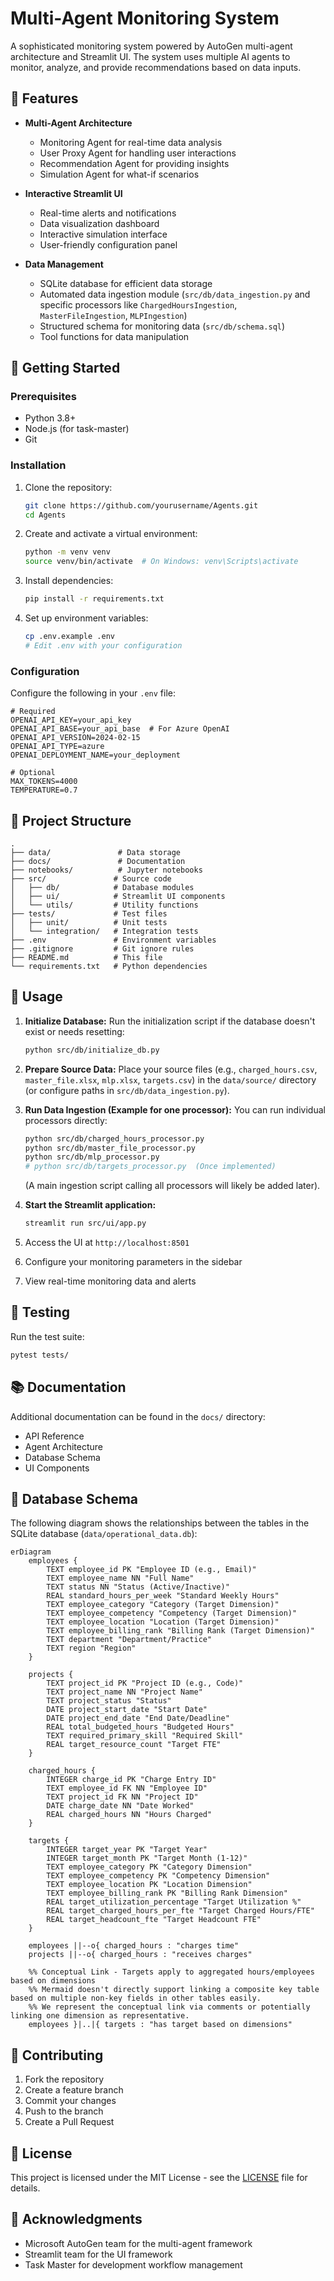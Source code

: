# Multi-Agent Monitoring System

A sophisticated monitoring system powered by AutoGen multi-agent architecture and Streamlit UI. The system uses multiple AI agents to monitor, analyze, and provide recommendations based on data inputs.

## 🌟 Features

- **Multi-Agent Architecture**
  - Monitoring Agent for real-time data analysis
  - User Proxy Agent for handling user interactions
  - Recommendation Agent for providing insights
  - Simulation Agent for what-if scenarios

- **Interactive Streamlit UI**
  - Real-time alerts and notifications
  - Data visualization dashboard
  - Interactive simulation interface
  - User-friendly configuration panel

- **Data Management**
  - SQLite database for efficient data storage
  - Automated data ingestion module (`src/db/data_ingestion.py` and specific processors like `ChargedHoursIngestion`, `MasterFileIngestion`, `MLPIngestion`)
  - Structured schema for monitoring data (`src/db/schema.sql`)
  - Tool functions for data manipulation

## 🚀 Getting Started

### Prerequisites

- Python 3.8+
- Node.js (for task-master)
- Git

### Installation

1. Clone the repository:
   ```bash
   git clone https://github.com/yourusername/Agents.git
   cd Agents
   ```

2. Create and activate a virtual environment:
   ```bash
   python -m venv venv
   source venv/bin/activate  # On Windows: venv\Scripts\activate
   ```

3. Install dependencies:
   ```bash
   pip install -r requirements.txt
   ```

4. Set up environment variables:
   ```bash
   cp .env.example .env
   # Edit .env with your configuration
   ```

### Configuration

Configure the following in your `.env` file:

```env
# Required
OPENAI_API_KEY=your_api_key
OPENAI_API_BASE=your_api_base  # For Azure OpenAI
OPENAI_API_VERSION=2024-02-15
OPENAI_API_TYPE=azure
OPENAI_DEPLOYMENT_NAME=your_deployment

# Optional
MAX_TOKENS=4000
TEMPERATURE=0.7
```

## 📁 Project Structure

```
.
├── data/               # Data storage
├── docs/               # Documentation
├── notebooks/          # Jupyter notebooks
├── src/               # Source code
│   ├── db/            # Database modules
│   ├── ui/            # Streamlit UI components
│   └── utils/         # Utility functions
├── tests/             # Test files
│   ├── unit/          # Unit tests
│   └── integration/   # Integration tests
├── .env               # Environment variables
├── .gitignore         # Git ignore rules
├── README.md          # This file
└── requirements.txt   # Python dependencies
```

## 🔧 Usage

1. **Initialize Database:**
   Run the initialization script if the database doesn't exist or needs resetting:
   ```bash
   python src/db/initialize_db.py
   ```

2. **Prepare Source Data:**
   Place your source files (e.g., `charged_hours.csv`, `master_file.xlsx`, `mlp.xlsx`, `targets.csv`) in the `data/source/` directory (or configure paths in `src/db/data_ingestion.py`).

3. **Run Data Ingestion (Example for one processor):**
   You can run individual processors directly:
   ```bash
   python src/db/charged_hours_processor.py
   python src/db/master_file_processor.py
   python src/db/mlp_processor.py
   # python src/db/targets_processor.py  (Once implemented)
   ```
   (A main ingestion script calling all processors will likely be added later).

4. **Start the Streamlit application:**
   ```bash
   streamlit run src/ui/app.py
   ```

5. Access the UI at `http://localhost:8501`

6. Configure your monitoring parameters in the sidebar

7. View real-time monitoring data and alerts

## 🧪 Testing

Run the test suite:

```bash
pytest tests/
```

## 📚 Documentation

Additional documentation can be found in the `docs/` directory:
- API Reference
- Agent Architecture
- Database Schema
- UI Components

## 💾 Database Schema

The following diagram shows the relationships between the tables in the SQLite database (`data/operational_data.db`):

```mermaid
erDiagram
    employees {
        TEXT employee_id PK "Employee ID (e.g., Email)"
        TEXT employee_name NN "Full Name"
        TEXT status NN "Status (Active/Inactive)"
        REAL standard_hours_per_week "Standard Weekly Hours"
        TEXT employee_category "Category (Target Dimension)"
        TEXT employee_competency "Competency (Target Dimension)"
        TEXT employee_location "Location (Target Dimension)"
        TEXT employee_billing_rank "Billing Rank (Target Dimension)"
        TEXT department "Department/Practice"
        TEXT region "Region"
    }

    projects {
        TEXT project_id PK "Project ID (e.g., Code)"
        TEXT project_name NN "Project Name"
        TEXT project_status "Status"
        DATE project_start_date "Start Date"
        DATE project_end_date "End Date/Deadline"
        REAL total_budgeted_hours "Budgeted Hours"
        TEXT required_primary_skill "Required Skill"
        REAL target_resource_count "Target FTE"
    }

    charged_hours {
        INTEGER charge_id PK "Charge Entry ID"
        TEXT employee_id FK NN "Employee ID"
        TEXT project_id FK NN "Project ID"
        DATE charge_date NN "Date Worked"
        REAL charged_hours NN "Hours Charged"
    }

    targets {
        INTEGER target_year PK "Target Year"
        INTEGER target_month PK "Target Month (1-12)"
        TEXT employee_category PK "Category Dimension"
        TEXT employee_competency PK "Competency Dimension"
        TEXT employee_location PK "Location Dimension"
        TEXT employee_billing_rank PK "Billing Rank Dimension"
        REAL target_utilization_percentage "Target Utilization %"
        REAL target_charged_hours_per_fte "Target Charged Hours/FTE"
        REAL target_headcount_fte "Target Headcount FTE"
    }

    employees ||--o{ charged_hours : "charges time"
    projects ||--o{ charged_hours : "receives charges"
    
    %% Conceptual Link - Targets apply to aggregated hours/employees based on dimensions
    %% Mermaid doesn't directly support linking a composite key table based on multiple non-key fields in other tables easily.
    %% We represent the conceptual link via comments or potentially linking one dimension as representative.
    employees }|..|{ targets : "has target based on dimensions"

```

## 🤝 Contributing

1. Fork the repository
2. Create a feature branch
3. Commit your changes
4. Push to the branch
5. Create a Pull Request

## 📄 License

This project is licensed under the MIT License - see the [LICENSE](LICENSE) file for details.

## 🙏 Acknowledgments

- Microsoft AutoGen team for the multi-agent framework
- Streamlit team for the UI framework
- Task Master for development workflow management